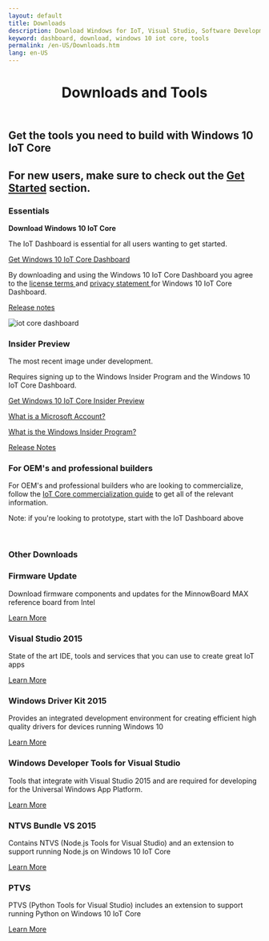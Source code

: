```yaml
---
layout: default
title: Downloads
description: Download Windows for IoT, Visual Studio, Software Development Kits or any of the other tools available on this page to get started developing for the Internet of Things today!
keyword: dashboard, download, windows 10 iot core, tools
permalink: /en-US/Downloads.htm
lang: en-US
---
```


<header class="page-title-header">
  <h1 class="page-title">Downloads and Tools</h1>
</header>
<h2 class="subtext">Get the tools you need to build with Windows 10 IoT Core </h2>
<h2 class="text-base">For new users, make sure to check out the <a href="{{site.baseurl}}/GetStarted.htm">Get Started</a> section.</h2>

<div class="row">
  <div class="col-xs-24">
    <h3 class="divider">Essentials<br/></h3>
    <div class="col-md-12 col-xs-24">
      <p><strong>Download Windows 10 IoT Core</strong></p>
      <p>The IoT Dashboard is essential for all users wanting to get started.</p>
      <a href="http://go.microsoft.com/fwlink/?LinkID=708576" class="btn btn-primary"> Get Windows 10 IoT Core Dashboard </a>
      <p><span class="win-color-fg-secondary">By downloading and using the Windows 10 IoT Core Dashboard you agree to the <a href="http://go.microsoft.com/fwlink/?LinkID=703960&clcid=0x4809"> license terms </a> and <a href="http://go.microsoft.com/fwlink/?LinkId=521839"> privacy statement </a> for Windows 10 IoT Core Dashboard.</span></p>
      <p><a href="{{site.baseurl}}/{{page.lang}}/Docs/ReleaseNotesRTM.htm"> Release notes </a></p>
    </div>
    <div class="col-md-12 col-xs-24">
      <img alt="iot core dashboard" src="{{site.baseurl}}/Resources/images/IotDashboard/IoTDashboard_WelcomePage.PNG" />
    </div>
  </div>
</div>
<div class="row">
  <div class="col-xs-24">
    <h3 class="divider">Insider Preview<br/></h3>
    <div class="col-xs-24">
      <p>The most recent image under development.</p>
      <p>Requires signing up to the Windows Insider Program and the Windows 10 IoT Core Dashboard.</p>
      <p><a href="http://go.microsoft.com/fwlink/?LinkId=733603" class="btn btn-primary"> Get Windows 10 IoT Core Insider Preview </a></p>
      <p><a href="http://windows.microsoft.com/en-US/windows-live/sign-in-what-is-microsoft-account">What is a Microsoft Account?</a></p>
      <p><a href="https://insider.windows.com/">What is the Windows Insider Program?</a></p>
      <p><a href="{{site.baseurl}}/{{page.lang}}/Docs/ReleaseNotesInsiderPreview.htm">Release Notes</a></p>
    </div>
  </div>
</div>
<div class="row">
  <div class="col-xs-24">
  <h3 class="divider">For OEM's and professional builders<br/></h3>
    <div class="col-xs-24">
      <p>For OEM's and professional builders who are looking to commercialize, follow the <a href="http://go.microsoft.com/fwlink/?LinkId=708649" target="_blank">IoT Core commercialization guide</a> to get all of the relevant information.</p>
      <p>Note: if you're looking to prototype, start with the IoT Dashboard above</p>
    </div>
  </div>
</div>

<br />

<div class="row">
  <div class="col-xs-24">
    <h3 class="divider"> Other Downloads </h3>
  </div>
</div>
<div class="col-xs-24">
  <div class="row">
    <div class="col-md-6">
      <h3>Firmware Update</h3>
      <p>Download firmware components and updates for the MinnowBoard MAX reference board from Intel</p>
      <a href="http://firmware.intel.com/projects/minnowboard-max" target="_blank">Learn More</a>
    </div>
    <div class="col-md-6">
      <h3>Visual Studio 2015</h3>
      <p>State of the art IDE, tools and services that you can use to create great IoT apps</p>
      <a href="https://www.visualstudio.com/vs-2015-product-editions" target="_blank">Learn More</a>
    </div>
    <div class="col-md-6">
      <h3>Windows Driver Kit 2015</h3>
      <p>Provides an integrated development environment for creating efficient high quality drivers for devices running Windows 10</p>
      <a href="https://msdn.microsoft.com/en-US/windows/hardware/hh852365.aspx" target="_blank">Learn More</a>
    </div>
    <div class="col-md-6">
      <h3>Windows Developer Tools for Visual Studio</h3>
      <p>Tools that integrate with Visual Studio 2015 and are required for developing for the Universal Windows App Platform.</p>
      <a href="https://dev.windows.com/en-us/downloads" target="_blank">Learn More</a>
    </div>
  </div>
  <div class="row">
    <div class="col-md-6">
      <h3>NTVS Bundle VS 2015</h3>
      <p>Contains NTVS (Node.js Tools for Visual Studio) and an extension to support running Node.js on Windows 10 IoT Core</p>
      <a href="https://github.com/ms-iot/ntvsiot/releases" target="_blank">Learn More</a>
    </div>
    <div class="col-md-6">
      <h3>PTVS</h3>
      <p>PTVS (Python Tools for Visual Studio) includes an extension to support running Python on Windows 10 IoT Core</p>
      <a href="https://github.com/microsoft/ptvs/releases" target="_blank">Learn More</a>
    </div>
  </div>
</div>


